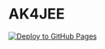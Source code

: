 # AK4JEE

[![Deploy to GitHub Pages](https://github.com/akashicrecords4jee/akashicrecords4jee.github.io/actions/workflows/deploy.yml/badge.svg)](https://github.com/akashicrecords4jee/akashicrecords4jee.github.io/actions/workflows/deploy.yml)  
